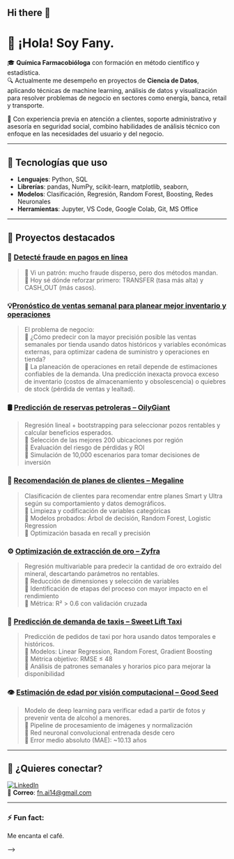 ## Hi there 👋

<!--
**cccfany/cccfany** is a ✨ _special_ ✨ repository because its `README.md` (this file) appears on your GitHub profile. -->

# 👋 ¡Hola! Soy Fany.

🎓 **Química Farmacobióloga** con formación en método científico y estadística.  
🔍 Actualmente me desempeño en proyectos de **Ciencia de Datos**, aplicando técnicas de machine learning, análisis de datos y visualización para resolver problemas de negocio en sectores como energía, banca, retail y transporte.

💼 Con experiencia previa en atención a clientes, soporte administrativo y asesoría en seguridad social, combino habilidades de análisis técnico con enfoque en las necesidades del usuario y del negocio.

---

## 🔧 Tecnologías que uso

- **Lenguajes**: Python, SQL  
- **Librerías**: pandas, NumPy, scikit-learn, matplotlib, seaborn,  
- **Modelos**: Clasificación, Regresión, Random Forest, Boosting, Redes Neuronales 
- **Herramientas**: Jupyter, VS Code, Google Colab, Git, MS Office

---

## 📂 Proyectos destacados

### 🚨 [Detecté fraude en pagos en línea](https://github.com/cccfany/-Fraud_detection_in_online_payments)
> 🔹 Vi un patrón: mucho fraude disperso, pero dos métodos mandan.  
> 🔹 Hoy sé dónde reforzar primero: TRANSFER (tasa más alta) y CASH_OUT (más casos).


### 💡[Pronóstico de ventas semanal para planear mejor inventario y operaciones](https://github.com/cccfany/weekly_sales_forecast)
> El problema de negocio:  
> 🔹 ¿Cómo predecir con la mayor precisión posible las ventas semanales por tienda usando datos históricos y variables económicas externas, para optimizar cadena de suministro y operaciones en tienda?  
> 🔹 La planeación de operaciones en retail depende de estimaciones confiables de la demanda. Una predicción inexacta provoca exceso de inventario (costos de almacenamiento y obsolescencia) o quiebres de stock (pérdida de ventas y lealtad).  

### 🛢️ [Predicción de reservas petroleras – OilyGiant](https://github.com/cccfany/projects_portfolio/blob/main/OilyGiant.ipynb)
> Regresión lineal + bootstrapping para seleccionar pozos rentables y calcular beneficios esperados.  
> 🔹 Selección de las mejores 200 ubicaciones por región  
> 🔹 Evaluación del riesgo de pérdidas y ROI  
> 🔹 Simulación de 10,000 escenarios para tomar decisiones de inversión

### 📱 [Recomendación de planes de clientes – Megaline](https://github.com/cccfany/projects_portfolio/blob/main/Megaline.ipynb)
> Clasificación de clientes para recomendar entre planes Smart y Ultra según su comportamiento y datos demográficos.  
> 🔹 Limpieza y codificación de variables categóricas  
> 🔹 Modelos probados: Árbol de decisión, Random Forest, Logistic Regression  
> 🔹 Optimización basada en recall y precisión

### ⚙️ [Optimización de extracción de oro – Zyfra](https://github.com/cccfany/projects_portfolio/blob/main/Project_Zyfra.ipynb)
> Regresión multivariable para predecir la cantidad de oro extraído del mineral, descartando parámetros no rentables.  
> 🔹 Reducción de dimensiones y selección de variables  
> 🔹 Identificación de etapas del proceso con mayor impacto en el rendimiento  
> 🔹 Métrica: R² > 0.6 con validación cruzada

### 🚕 [Predicción de demanda de taxis – Sweet Lift Taxi](https://github.com/cccfany/projects_portfolio/blob/main/Sweet_Lift_Taxi.ipynb)
> Predicción de pedidos de taxi por hora usando datos temporales e históricos.  
> 🔹 Modelos: Linear Regression, Random Forest, Gradient Boosting  
> 🔹 Métrica objetivo: RMSE ≤ 48  
> 🔹 Análisis de patrones semanales y horarios pico para mejorar la disponibilidad

### 👁️ [Estimación de edad por visión computacional – Good Seed](https://github.com/cccfany/projects_portfolio/blob/main/Good_seed.ipynb) 
> Modelo de deep learning para verificar edad a partir de fotos y prevenir venta de alcohol a menores.  
> 🔹 Pipeline de procesamiento de imágenes y normalización  
> 🔹 Red neuronal convolucional entrenada desde cero  
> 🔹 Error medio absoluto (MAE): ~10.13 años

---

## 🤝 ¿Quieres conectar?

[![LinkedIn](https://img.shields.io/badge/LinkedIn-0A66C2?style=for-the-badge&logo=linkedin&logoColor=white)](https://www.linkedin.com/in/cccfany/)  
📧 **Correo**: fn.ai14@gmail.com

---

### ⚡ Fun fact:
Me encanta el café.


-->
